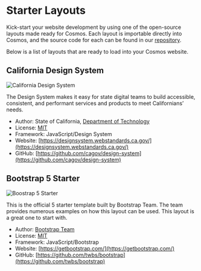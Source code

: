 # Starter Layouts
Kick-start your website development by using one of the open-source layouts made ready for Cosmos. Each layout is importable directly into Cosmos, and the source code for each can be found in our [repository](https://github.com/CosmosSoftware/Cosmos.Starter.Layouts).

Below is a list of layouts that are ready to load into your Cosmos website.

## California Design System

![California Design System](https://cosmos-layouts.moonrise.net/Layouts/ca-ds/preview.jpg)

The Design System makes it easy for state digital teams to build accessible, consistent, and performant services and products to meet Californians’ needs.

* Author: State of California, [Department of Technology](https://github.com/twbs/bootstrap/blob/main/LICENSE)
* License: [MIT](https://github.com/twbs/bootstrap/blob/main/LICENSE)
* Framework: JavaScript/Design System
* Website: [https://designsystem.webstandards.ca.gov/](https://designsystem.webstandards.ca.gov/)
* GitHub: [https://github.com/cagov/design-system](https://github.com/cagov/design-system)

## Bootstrap 5 Starter

![Boostrap 5 Starter](https://cosmos-layouts.moonrise.net/Layouts/bs5-strt/preview.jpg)

This is the official 5 starter template built by Bootstrap Team. The team provides numerous examples on how this layout can be used. This layout is a great one to start with.

* Author: [Bootstrap Team](https://getbootstrap.com/)
* License: [MIT](https://github.com/twbs/bootstrap/blob/main/LICENSE)
* Framework: JavaScript/Bootstrap
* Website: [https://getbootstrap.com/](https://getbootstrap.com/)
* GitHub: [https://github.com/twbs/bootstrap](https://github.com/twbs/bootstrap)
